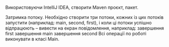 Використовуючи IntelliJ IDEA, створити Maven проєкт, пакет.

Затримка потоку. Необхідно створити три потоки, кожних із цих потоків запустити (наприклад: main, second, first), 
і коли ці потоки успішно відпрацюють – вивести на екран повідомлення, наприклад:
завершення first
завершення main
завершення second
Всі операції по роботі виконувати в класі Main.